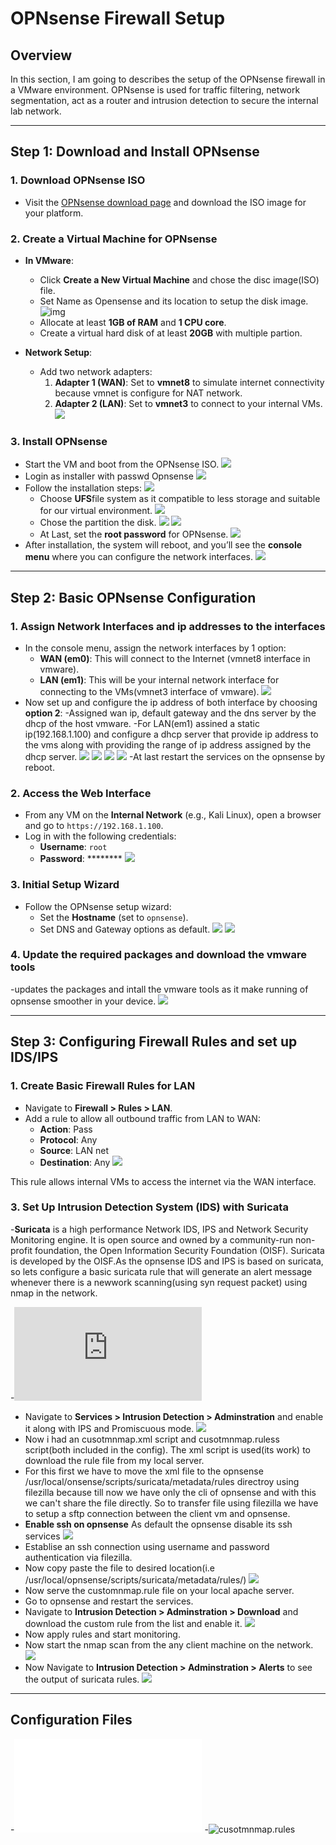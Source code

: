 # OPNsense Firewall Setup

## Overview
In this section, I am going to describes the setup of the OPNsense firewall in a VMware environment. OPNsense is used for traffic filtering, network segmentation, act as a router and intrusion detection to secure the internal lab network.

---

## Step 1: Download and Install OPNsense

### 1. Download OPNsense ISO
- Visit the [OPNsense download page](https://opnsense.org/download/) and download the ISO image for your platform.

### 2. Create a Virtual Machine for OPNsense 
- **In VMware**:
  - Click **Create a New Virtual Machine** and chose the disc image(ISO) file.
  - Set Name as Opensense and its location to setup the disk image.
    ![img](../images/Screenshot_1.png)
  - Allocate at least **1GB of RAM** and **1 CPU core**.
  - Create a virtual hard disk of at least **20GB** with multiple partion.

- **Network Setup**:
  - Add two network adapters:
    1. **Adapter 1 (WAN)**: Set to **vmnet8** to simulate internet connectivity because vmnet is configure for NAT network.
    2. **Adapter 2 (LAN)**: Set to **vmnet3** to connect to your internal VMs.
    ![](../images/OpsnSense_Network_configuration.png)

### 3. Install OPNsense
- Start the VM and boot from the OPNsense ISO.
  ![](../images/Screenshot_3.png)
- Login as installer with passwd Opnsense
  ![](../images/Screenshot_4.png)
- Follow the installation steps:
 ![](../images/Screenshot_5.png)
  - Choose **UFS**file system as it compatible to less storage and suitable for our virtual environment.
   ![](../images/Screenshot_6.png)
  - Chose the partition the disk.
   ![](../images/Screenshot_7.png)
   ![](../images/Screenshot_8.png)
  - At Last, set the **root password** for OPNsense.
   ![](../images/Screenshot_9.png)
- After installation, the system will reboot, and you’ll see the **console menu** where you can configure the network interfaces.
   ![](../images/Screenshot_10.png)

---

## Step 2: Basic OPNsense Configuration

### 1. Assign Network Interfaces and ip addresses to the interfaces
- In the console menu, assign the network interfaces by 1 option:
  - **WAN (em0)**: This will connect to the Internet (vmnet8 interface in vmware).
  - **LAN (em1)**: This will be your internal network interface for connecting to the VMs(vmnet3 interface of vmware).
   ![](../images/Assigned_interfaces.png)
- Now set up and configure the ip address of both interface by choosing **option 2**:
    -Assigned wan ip, default gateway and the dns server by the dhcp of the host vmware.
    -For LAN(em1) assined a static ip(192.168.1.100) and configure a dhcp server that provide ip address to the vms along with providing the range of ip address assigned by the dhcp server.
  ![](../images/interface_configuration_1.png)
  ![](../images/interface_configuration_2.png)
  ![](../images/interface_configuration_3.png)
  ![](../images/interface_configuration_result.png)
   -At last restart the services on the opnsense by reboot.

### 2. Access the Web Interface
- From any VM on the **Internal Network** (e.g., Kali Linux), open a browser and go to `https://192.168.1.100`.
- Log in with the following credentials:
  - **Username**: `root`
  - **Password**: ********
    ![](../images/web_gui_opnsense.png)
### 3. Initial Setup Wizard
- Follow the OPNsense setup wizard:
  - Set the **Hostname** (set to `opnsense`).
  - Set DNS and Gateway options as default.
    ![](../images/gateways_configuration.png)
    ![](../images/enamble_dhcp_lan.png)
### 4. Update the required packages and download the vmware tools
  -updates the packages and intall the vmware tools as it make running of opnsense smoother in your device.
  ![](../images/updating_packages_opnsense.png)
  
---

## Step 3: Configuring Firewall Rules and set up IDS/IPS

### 1. Create Basic Firewall Rules for LAN
- Navigate to **Firewall > Rules > LAN**.
- Add a rule to allow all outbound traffic from LAN to WAN:
  - **Action**: Pass
  - **Protocol**: Any
  - **Source**: LAN net
  - **Destination**: Any
    ![](../images/Adding_new_firewall_rule.png)

This rule allows internal VMs to access the internet via the WAN interface.

### 3. Set Up Intrusion Detection System (IDS) with Suricata
-**Suricata** is a high performance Network IDS, IPS and Network Security Monitoring engine. It is open source and owned by a community-run non-profit foundation, the Open Information Security Foundation (OISF). Suricata is developed by the OISF.As the opnsense IDS and IPS is based on suricata, so lets configure a basic suricata rule that will generate an alert message whenever there is a newwork scanning(using syn request packet) using nmap in the network. 
 
-![for more details about suricata and its rules](https://docs.suricata.io/en/suricata-6.0.0/what-is-suricata.html)
- Navigate to **Services > Intrusion Detection > Adminstration** and enable it along with IPS and Promiscuous mode.
 ![](../images/Enable_ids_and_ips_on_opnsense.png)
- Now i had an cusotmnmap.xml script and cusotmnmap.ruless script(both included in the config). The xml script is used(its work) to download the rule file from my local server.
- For this first we have to move the xml file to the opnsense /usr/local/onsense/scripts/suricata/metadata/rules directroy using filezilla because till now we have only the cli of opnsense and with this we can't share the file directly. So to transfer file using filezilla we have to setup a sftp connection between the client vm and opnsense.
- **Enable ssh on opnsense** As default the opnsense disable its ssh services
  ![](../images/Allowing_ssh_loging_to_opnsense.png)
- Establise an ssh connection using username and password authentication via filezilla.
- Now copy paste the file to desired location(i.e /usr/local/opnsense/scripts/suricata/metadata/rules/)
  ![](../images/Transfering_xml_script_using_filezilla.png)
- Now serve the customnmap.rule file on your local apache server.
- Go to opnsense and restart the services.
- Navigate to **Intrusion Detection > Adminstration > Download**  and download the custom rule from the list and enable it.
  ![](../images/Download_custom_rule.png) 
- Now apply rules and start monitoring.
- Now start the nmap scan from the any client machine on the network.
  ![](../images/Performing_nmap_scan_on_home_network.png)
- Now Navigate to **Intrusion Detection > Adminstration > Alerts** to see the output of suricata rules.
  ![](../images/Alert_generated_by_custom_suricata_rules.png)
---

## Configuration Files
-![cusotmnmap.xml script](../config/customnmap.xml)
-![cusotmnmap.rules](../config/customnmap.rules) 


